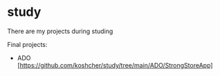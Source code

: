 # study
There are my projects during studing

Final projects:
- ADO [https://github.com/koshcher/study/tree/main/ADO/StrongStoreApp]
